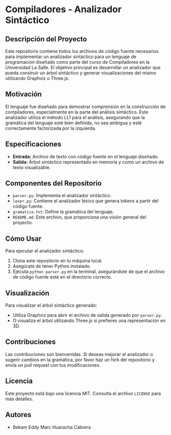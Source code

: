 # Compiladores - Analizador Sintáctico

## Descripción del Proyecto
Este repositorio contiene todos los archivos de código fuente necesarios para implementar un analizador sintáctico para un lenguaje de programación diseñado como parte del curso de Compiladores en la Universidad La Salle. El objetivo principal es desarrollar un analizador que pueda construir un árbol sintáctico y generar visualizaciones del mismo utilizando Graphviz o Three.js.

## Motivación
El lenguaje fue diseñado para demostrar comprensión en la construcción de compiladores, especialmente en la parte del análisis sintáctico. Este analizador utiliza el método LL1 para el análisis, asegurando que la gramática del lenguaje esté bien definida, no sea ambigua y esté correctamente factorizada por la izquierda.

## Especificaciones
- **Entrada:** Archivo de texto con código fuente en el lenguaje diseñado.
- **Salida:** Árbol sintáctico representado en memoria y como un archivo de texto visualizable.

## Componentes del Repositorio
- `parser.py`: Implementa el analizador sintáctico.
- `lexer.py`: Contiene el analizador léxico que genera tokens a partir del código fuente.
- `gramatica.txt`: Define la gramática del lenguaje.
- `README.md`: Este archivo, que proporciona una visión general del proyecto.

## Cómo Usar
Para ejecutar el analizador sintáctico:
1. Clona este repositorio en tu máquina local.
2. Asegúrate de tener Python instalado.
3. Ejecuta `python parser.py` en la terminal, asegurándote de que el archivo de código fuente esté en el directorio correcto.

## Visualización
Para visualizar el árbol sintáctico generado:
- Utiliza Graphviz para abrir el archivo de salida generado por `parser.py`.
- O visualiza el árbol utilizando Three.js si prefieres una representación en 3D.

## Contribuciones
Las contribuciones son bienvenidas. Si deseas mejorar el analizador o sugerir cambios en la gramática, por favor haz un fork del repositorio y envía un pull request con tus modificaciones.

## Licencia
Este proyecto está bajo una licencia MIT. Consulta el archivo `LICENSE` para más detalles.

## Autores
- Bekam Eddy Marc Huaracha Cabrera

